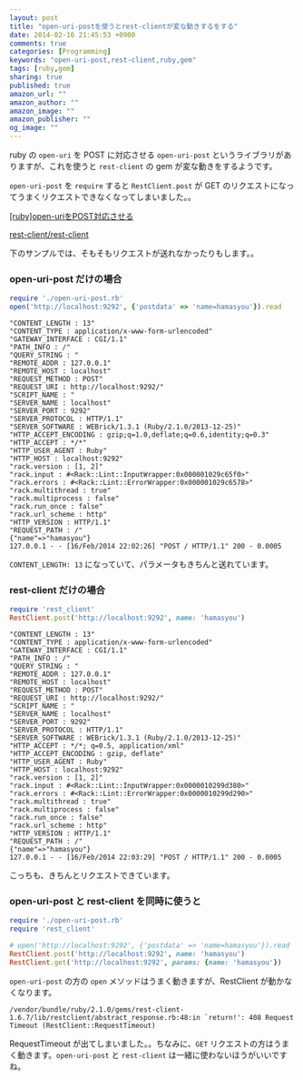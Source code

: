 ```yaml
---
layout: post
title: "open-uri-postを使うとrest-clientが変な動きするをする"
date: 2014-02-16 21:45:53 +0900
comments: true
categories: [Programming]
keywords: "open-uri-post,rest-client,ruby,gem"
tags: [ruby,gem]
sharing: true
published: true
amazon_url: ""
amazon_author: ""
amazon_image: ""
amazon_publisher: ""
og_image: ""
---
```


ruby の `open-uri` を POST に対応させる `open-uri-post` というライブラリがありますが、これを使うと `rest-client` の gem が変な動きをするようです。

<!-- more -->

`open-uri-post` を `require` すると `RestClient.post` が GET のリクエストになってうまくリクエストできなくなってしまいました。。

[[ruby]open-uriをPOST対応させる](http://d.hatena.ne.jp/urekat/20070201/1170349097)

[rest-client/rest-client](https://github.com/rest-client/rest-client)

下のサンプルでは、そもそもリクエストが送れなかったりもします。。

### open-uri-post だけの場合

```ruby
require './open-uri-post.rb'
open('http://localhost:9292', {'postdata' => 'name=hamasyou'}).read
```

```console
"CONTENT_LENGTH : 13"
"CONTENT_TYPE : application/x-www-form-urlencoded"
"GATEWAY_INTERFACE : CGI/1.1"
"PATH_INFO : /"
"QUERY_STRING : "
"REMOTE_ADDR : 127.0.0.1"
"REMOTE_HOST : localhost"
"REQUEST_METHOD : POST"
"REQUEST_URI : http://localhost:9292/"
"SCRIPT_NAME : "
"SERVER_NAME : localhost"
"SERVER_PORT : 9292"
"SERVER_PROTOCOL : HTTP/1.1"
"SERVER_SOFTWARE : WEBrick/1.3.1 (Ruby/2.1.0/2013-12-25)"
"HTTP_ACCEPT_ENCODING : gzip;q=1.0,deflate;q=0.6,identity;q=0.3"
"HTTP_ACCEPT : */*"
"HTTP_USER_AGENT : Ruby"
"HTTP_HOST : localhost:9292"
"rack.version : [1, 2]"
"rack.input : #<Rack::Lint::InputWrapper:0x000001029c65f0>"
"rack.errors : #<Rack::Lint::ErrorWrapper:0x000001029c6578>"
"rack.multithread : true"
"rack.multiprocess : false"
"rack.run_once : false"
"rack.url_scheme : http"
"HTTP_VERSION : HTTP/1.1"
"REQUEST_PATH : /"
{"name"=>"hamasyou"}
127.0.0.1 - - [16/Feb/2014 22:02:26] "POST / HTTP/1.1" 200 - 0.0005
```

`CONTENT_LENGTH: 13` になっていて、パラメータもきちんと送れています。

### rest-client だけの場合

```ruby
require 'rest_client'
RestClient.post('http://localhost:9292', name: 'hamasyou')
```

```console
"CONTENT_LENGTH : 13"
"CONTENT_TYPE : application/x-www-form-urlencoded"
"GATEWAY_INTERFACE : CGI/1.1"
"PATH_INFO : /"
"QUERY_STRING : "
"REMOTE_ADDR : 127.0.0.1"
"REMOTE_HOST : localhost"
"REQUEST_METHOD : POST"
"REQUEST_URI : http://localhost:9292/"
"SCRIPT_NAME : "
"SERVER_NAME : localhost"
"SERVER_PORT : 9292"
"SERVER_PROTOCOL : HTTP/1.1"
"SERVER_SOFTWARE : WEBrick/1.3.1 (Ruby/2.1.0/2013-12-25)"
"HTTP_ACCEPT : */*; q=0.5, application/xml"
"HTTP_ACCEPT_ENCODING : gzip, deflate"
"HTTP_USER_AGENT : Ruby"
"HTTP_HOST : localhost:9292"
"rack.version : [1, 2]"
"rack.input : #<Rack::Lint::InputWrapper:0x0000010299d380>"
"rack.errors : #<Rack::Lint::ErrorWrapper:0x0000010299d290>"
"rack.multithread : true"
"rack.multiprocess : false"
"rack.run_once : false"
"rack.url_scheme : http"
"HTTP_VERSION : HTTP/1.1"
"REQUEST_PATH : /"
{"name"=>"hamasyou"}
127.0.0.1 - - [16/Feb/2014 22:03:29] "POST / HTTP/1.1" 200 - 0.0005
```

こっちも、きちんとリクエストできています。

### open-uri-post と rest-client を同時に使うと

```ruby
require './open-uri-post.rb'
require 'rest_client'

# open('http://localhost:9292', {'postdata' => 'name=hamasyou'}).read
RestClient.post('http://localhost:9292', name: 'hamasyou')
RestClient.get('http://localhost:9292', params: {name: 'hamasyou'})
```

`open-uri-post` の方の `open` メソッドはうまく動きますが、RestClient が動かなくなります。

```console
/vendor/bundle/ruby/2.1.0/gems/rest-client-1.6.7/lib/restclient/abstract_response.rb:48:in `return!': 408 Request Timeout (RestClient::RequestTimeout)
```

RequestTimeout が出てしまいました。。ちなみに、`GET` リクエストの方はうまく動きます。`open-uri-post` と `rest-client` は一緒に使わないほうがいいですね。

